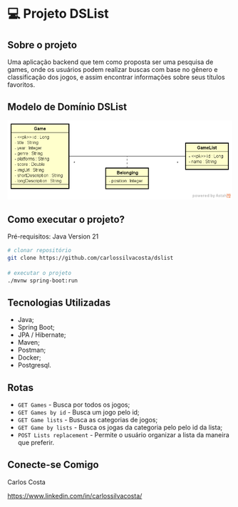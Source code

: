# :computer: Projeto DSList

## Sobre o projeto
Uma aplicação backend que tem como proposta ser uma pesquisa de games, onde os usuários podem realizar buscas com base no gênero e classificação dos jogos, e assim encontrar informações sobre seus títulos favoritos.

## Modelo de Domínio DSList

![Modelo de domínio DSList](https://raw.githubusercontent.com/devsuperior/java-spring-dslist/main/resources/dslist-model.png)

## Como executar o projeto?
Pré-requisitos: Java Version 21

```bash
# clonar repositório
git clone https://github.com/carlossilvacosta/dslist

# executar o projeto
./mvnw spring-boot:run
```
## Tecnologias Utilizadas
- Java;
- Spring Boot;
- JPA / Hibernate;
- Maven;
- Postman;
- Docker;
- Postgresql.

## Rotas

- `GET Games` - Busca por todos os jogos;
- `GET Games by id` - Busca um jogo pelo id;
- `GET Game lists` - Busca as categorias de jogos;
- `GET Game by lists` - Busca os jogas da categoria pelo pelo id da lista;
- `POST Lists replacement` - Permite o usuário organizar a lista da maneira que preferir.

## Conecte-se Comigo

Carlos Costa

https://www.linkedin.com/in/carlossilvacosta/
